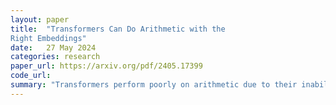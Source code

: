 ```yaml
---
layout: paper
title:  "Transformers Can Do Arithmetic with the
Right Embeddings"
date:   27 May 2024
categories: research
paper_url: https://arxiv.org/pdf/2405.17399
code_url: 
summary: "Transformers perform poorly on arithmetic due to their inability to track the exact position of each digit within a number. This issue is addressed by adding an embedding to each digit that encodes its position relative to the start of the number. With positions resolved, the study investigates whether transformers can solve arithmetic problems that are larger and more complex than their training data. Training on 20-digit numbers with a single GPU for one day achieves state-of-the-art performance, with up to 99% accuracy on 100-digit addition problems. Additionally, these improvements in numeracy also enhance performance on other multi-step reasoning tasks, including sorting and multiplication."
---
```



